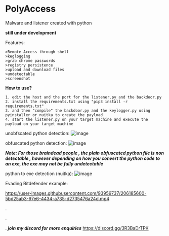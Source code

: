 # PolyAccess



Malware and listener created with python

**still under development**


Features:

```
>Remote Access through shell
>keglogging
>grab chrome passwords
>registry persistence
>upload and download files
>undetectable 
>screenshot

``` 
**How to use?**

```
1. edit the host and the port for the listener.py and the backdoor.py
2. install the requirements.txt using "pip3 install -r requirements.txt"
3. and then "compile" the backdoor.py and the keylogger.py using pyinstaller or nuitka to create the payload
4. start the listener.py on your target machine and execute the payload on your target machine
```

unobfscated python detection:
![image](https://user-images.githubusercontent.com/93959737/206857718-b6397dd8-22d7-4634-8bad-d143a0377639.png)

obfuscated python detection:
![image](https://user-images.githubusercontent.com/93959737/206237397-bc30953a-4062-448f-9664-4bf230d1a2e9.png)

***Note: For those braindead people , the plain obfuscated python file is non detectable , however depending on how you convert the python code to an exe, the exe may not be fully undetectable***

python to exe detection (nuitka):
![image](https://user-images.githubusercontent.com/93959737/206857089-22a2608a-4d88-4217-af74-958e080dfb56.png)


Evading Bitdefender example:


https://user-images.githubusercontent.com/93959737/206185600-5bd25ab3-97e6-4434-a735-d2735476a24d.mp4





.


.

.
***join my discord for more enquiries***
https://discord.gg/3R3BaDrTPK
